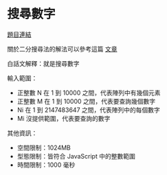 # 搜尋數字

[題目連結](https://oj.lidemy.com/problem/1047)

關於二分搜尋法的解法可以參考這篇 [文章](https://jubeatt.github.io/2022/01/18/binary-search/)

白話文解釋：就是搜尋數字

輸入範圍：
- 正整數 N 在 1 到 10000 之間，代表陣列中有幾個元素
- 正整數 M 在 1 到 10000 之間，代表要查詢幾個數字
- Ni 在 1 到 2147483647 之間，代表陣列中的每個數字
- Mi 沒提供範圍，代表要查詢的數字

其他資訊：
- 空間限制：1024MB
- 型態限制：皆符合 JavaScript 中的整數範圍
- 時間限制：1000 毫秒